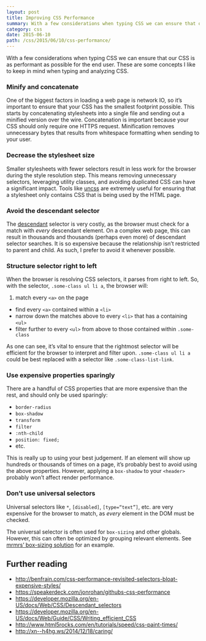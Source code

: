 ```yaml
---
layout: post
title: Improving CSS Performance
summary: With a few considerations when typing CSS we can ensure that our CSS is as performant as possible for the end user. These are some concepts I like to keep in mind when typing and analyzing CSS.
category: css
date: 2015-06-10
path: /css/2015/06/10/css-performance/
---
```


With a few considerations when typing CSS we can ensure that our CSS is as performant as possible for the end user. These are some concepts I like to keep in mind when typing and analyzing CSS.

### Minify and concatenate

One of the biggest factors in loading a web page is network IO, so it’s important to ensure that your CSS has the smallest footprint possible. This starts by concatenating stylesheets into a single file and sending out a minified version over the wire. Concatenation is important because your CSS should only require one HTTPS request. Minification removes unnecessary bytes that results from whitespace formatting when sending to your user.

### Decrease the stylesheet size

Smaller stylesheets with fewer selectors result in less work for the browser during the style resolution step. This means removing unnecessary selectors, leveraging utility classes, and avoiding duplicated CSS can have a significant impact. Tools like [uncss](https://github.com/giakki/uncss) are extremely useful for ensuring that a stylesheet only contains CSS that is being used by the HTML page.

### Avoid the descendant selector

The [descendant](https://developer.mozilla.org/en-US/docs/Web/CSS/Descendant_selectors) selector is very costly, as the browser must check for a match with _every_ descendant element. On a complex web page, this can result in thousands and thousands (perhaps even more) of descendant selector searches. It is so expensive because the relationship isn’t restricted to parent and child. As such, I prefer to avoid it whenever possible.

### Structure selector right to left

When the browser is resolving CSS selectors, it parses from right to left. So, with the selector, `.some-class ul li a`, the browser will:

1. match every `<a>` on the page

- find every `<a>` contained within a `<li>`
- narrow down the matches above to every `<li>` that has a containing `<ul>`
- filter further to every `<ul>` from above to those contained within `.some-class`

As one can see, it’s vital to ensure that the rightmost selector will be efficient for the browser to interpret and filter upon. `.some-class ul li a` could be best replaced with a selector like `.some-class-list-link`.

### Use expensive properties sparingly

There are a handful of CSS properties that are more expensive than the rest, and should only be used sparingly:

- `border-radius`
- `box-shadow`
- `transform`
- `filter`
- `:nth-child`
- `position: fixed;`
- etc.

This is really up to using your best judgement. If an element will show up hundreds or thousands of times on a page, it’s probably best to avoid using the above properties. However, applying a `box-shadow` to your `<header>` probably won’t affect render performance.

### Don’t use universal selectors

Universal selectors like `*`, `[disabled]`, `[type=“text”]`, etc. are very expensive for the browser to match, as _every_ element in the DOM must be checked.

The universal selector is often used for `box-sizing` and other globals. However, this can often be optimized by grouping relevant elements. See [mrmrs’ box-sizing solution](https://github.com/mrmrs/tachyons-box-sizing) for an example.

## Further reading

- <http://benfrain.com/css-performance-revisited-selectors-bloat-expensive-styles/>
- <https://speakerdeck.com/jonrohan/githubs-css-performance>
- <https://developer.mozilla.org/en-US/docs/Web/CSS/Descendant_selectors>
- <https://developer.mozilla.org/en-US/docs/Web/Guide/CSS/Writing_efficient_CSS>
- <http://www.html5rocks.com/en/tutorials/speed/css-paint-times/>
- <http://xn--h4hg.ws/2014/12/18/caring/>

